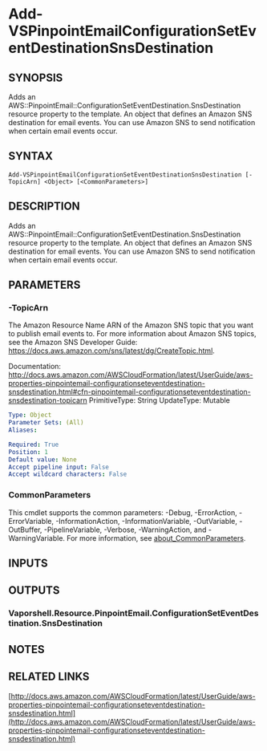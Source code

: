 # Add-VSPinpointEmailConfigurationSetEventDestinationSnsDestination

## SYNOPSIS
Adds an AWS::PinpointEmail::ConfigurationSetEventDestination.SnsDestination resource property to the template.
An object that defines an Amazon SNS destination for email events.
You can use Amazon SNS to send notification when certain email events occur.

## SYNTAX

```
Add-VSPinpointEmailConfigurationSetEventDestinationSnsDestination [-TopicArn] <Object> [<CommonParameters>]
```

## DESCRIPTION
Adds an AWS::PinpointEmail::ConfigurationSetEventDestination.SnsDestination resource property to the template.
An object that defines an Amazon SNS destination for email events.
You can use Amazon SNS to send notification when certain email events occur.

## PARAMETERS

### -TopicArn
The Amazon Resource Name ARN of the Amazon SNS topic that you want to publish email events to.
For more information about Amazon SNS topics, see the Amazon SNS Developer Guide: https://docs.aws.amazon.com/sns/latest/dg/CreateTopic.html.

Documentation: http://docs.aws.amazon.com/AWSCloudFormation/latest/UserGuide/aws-properties-pinpointemail-configurationseteventdestination-snsdestination.html#cfn-pinpointemail-configurationseteventdestination-snsdestination-topicarn
PrimitiveType: String
UpdateType: Mutable

```yaml
Type: Object
Parameter Sets: (All)
Aliases:

Required: True
Position: 1
Default value: None
Accept pipeline input: False
Accept wildcard characters: False
```

### CommonParameters
This cmdlet supports the common parameters: -Debug, -ErrorAction, -ErrorVariable, -InformationAction, -InformationVariable, -OutVariable, -OutBuffer, -PipelineVariable, -Verbose, -WarningAction, and -WarningVariable. For more information, see [about_CommonParameters](http://go.microsoft.com/fwlink/?LinkID=113216).

## INPUTS

## OUTPUTS

### Vaporshell.Resource.PinpointEmail.ConfigurationSetEventDestination.SnsDestination
## NOTES

## RELATED LINKS

[http://docs.aws.amazon.com/AWSCloudFormation/latest/UserGuide/aws-properties-pinpointemail-configurationseteventdestination-snsdestination.html](http://docs.aws.amazon.com/AWSCloudFormation/latest/UserGuide/aws-properties-pinpointemail-configurationseteventdestination-snsdestination.html)

